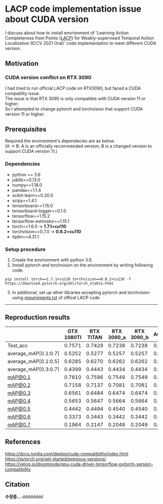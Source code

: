 

# LACP code implementation issue about CUDA version

I discuss about how to install envrionment of 'Learning Action Completeness from Points ([LACP](https://github.com/Pilhyeon/Learning-Action-Completeness-from-Points)) for Weakly-supervised Temporal Action Localization (ICCV 2021 Oral)' code implementation to meet different CUDA version.


## Motivation
### CUDA version conflict on RTX 3090
I had tried to run official LACP code on RTX3090, but faced a CUDA compatility issue.<br>
The issue is that RTX 3090 is only compatible with CUDA version 11 or higher.<br>
So I attempted to change pytorch and torchvision that support CUDA version 11 or higher.

## Prerequisites
Required the environment's dependecies are as below. <br>
(A -> B: A is an officially recommended version, B is a changed version to support CUDA version 11.)

### Dependencies
* python == 3.6
* joblib==0.13.0<br>
* numpy==1.18.0<br>
* pandas==1.1.4<br>
* scikit-learn==0.20.0<br>
* scipy==1.4.1<br>
* tensorboard==1.15.0<br>
* tensorboard-logger==0.1.0<br>
* tensorflow==1.15.2<br>
* tensorflow-estimator==1.15.1<br>
* torch==1.6.0 &#8594; **1.7.1+cu110**<br>
* torchvision==0.7.0 &#8594; **0.8.2+cu110**<br>
* tqdm==4.31.1<br>

### Setup procedure
1. Create the environment with python 3.6.<br>
2. Install pytorch and torchvision on the environment by writing following code.<br>
~~~
pip install torch==1.7.1+cu110 torchvision==0.8.2+cu110 -f https://download.pytorch.org/whl/torch_stable.html
~~~
3. In additional, set up other libraries excepting pytorch and torchvision using [requirements.txt](https://github.com/Pilhyeon/Learning-Action-Completeness-from-Points/blob/main/requirements.txt) of offical LACP code<br>
---

## Reproduction results
||GTX 1080TI|RTX TITAN|RTX 3090_a|RTX 3090_b|A6000_a|A6000_b|
|----------------|----------------|----------------|----------------|----------------|----------------|----------------|
|Test_acc|0.7571|0.7429|0.7238|0.7238|0.7238|0.7238|
|average_mAP[0.1:0.7]|0.5252|0.5277|0.5257|0.5257|0.5235|0.5235|
|average_mAP[0.1:0.5]|0.6285|0.6270|0.6262|0.6262|0.6229|0.6229|
|average_mAP[0.3:0.7]|0.4399|0.4443|0.4434|0.4434|0.4410|0.4410|
|mAP@0.1|0.7610|0.7586|0.7549|0.7549|0.7527|0.7527|
|mAP@0.2|0.7158|0.7137|0.7081|0.7081|0.7069|0.7069|
|mAP@0.3|0.6561|0.6484|0.6474|0.6474|0.6440|0.6440|
|mAP@0.4|0.5653|0.5647|0.5664|0.5664|0.5622|0.5622|
|mAP@0.5|0.4442|0.4494|0.4540|0.4540|0.4487|0.4487|
|mAP@0.6|0.3373|0.3443|0.3442|0.3442|0.3464|0.3464|
|mAP@0.7|0.1964|0.2147|0.2049|0.2049|0.2037|0.2037|
## References
https://docs.nvidia.com/deploy/cuda-compatibility/index.html<br>
https://pytorch.org/get-started/previous-versions/<br>
https://velog.io/@somnode/gpu-cuda-driver-tensorflow-pytorch-version-compatibility<br>
## Citation

**수정중...**
dddddddd
